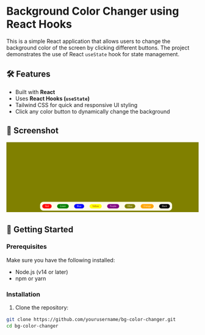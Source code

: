 # Background Color Changer using React Hooks

This is a simple React application that allows users to change the background color of the screen by clicking different buttons. The project demonstrates the use of React `useState` hook for state management.

## 🛠️ Features

- Built with **React**
- Uses **React Hooks (`useState`)**
- Tailwind CSS for quick and responsive UI styling
- Click any color button to dynamically change the background

## 📸 Screenshot

![Demo Screenshot](screenshot.png)

## 🚀 Getting Started

### Prerequisites

Make sure you have the following installed:

- Node.js (v14 or later)
- npm or yarn

### Installation

1. Clone the repository:

```bash
git clone https://github.com/yourusername/bg-color-changer.git
cd bg-color-changer
